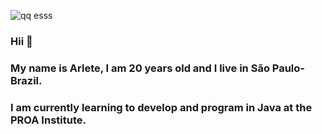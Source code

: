 ![qq esss](https://user-images.githubusercontent.com/81167437/113147648-58f7e700-9207-11eb-894f-37f0d803033c.jpg)


### Hii 👋

### My name is Arlete, I am 20 years old and I live in São Paulo-Brazil.
### I am currently learning to develop and program in Java at the PROA Institute.
